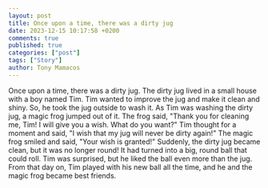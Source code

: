 ```yaml
---
layout: post
title: Once upon a time, there was a dirty jug
date: 2023-12-15 10:17:58 +0200
comments: true
published: true
categories: ["post"]
tags: ["Story"]
author: Tony Mamacos
---
```

Once upon a time, there was a dirty jug. The dirty jug lived in a small house with a boy named Tim. Tim wanted to improve the jug and make it clean and shiny. So, he took the jug outside to wash it.
As Tim was washing the dirty jug, a magic frog jumped out of it. The frog said, "Thank you for cleaning me, Tim! I will give you a wish. What do you want?" Tim thought for a moment and said, "I wish that my jug will never be dirty again!"
The magic frog smiled and said, "Your wish is granted!" Suddenly, the dirty jug became clean, but it was no longer round! It had turned into a big, round ball that could roll. Tim was surprised, but he liked the ball even more than the jug. From that day on, Tim played with his new ball all the time, and he and the magic frog became best friends.
